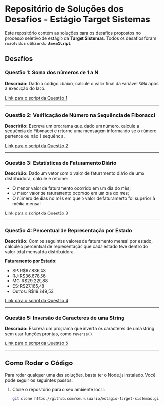 # Repositório de Soluções dos Desafios - Estágio Target Sistemas

Este repositório contém as soluções para os desafios propostos no processo seletivo de estágio da **Target Sistemas**. Todos os desafios foram resolvidos utilizando **JavaScript**.

## Desafios

### Questão 1: Soma dos números de 1 a N

**Descrição:**
Dado o código abaixo, calcule o valor final da variável `SOMA` após a execução do laço.

[Link para o script da Questão 1](https://github.com/ccs-codigo/estagio-target-sistemas/blob/main/sumResult.js)

---

### Questão 2: Verificação de Número na Sequência de Fibonacci

**Descrição:**
Escreva um programa que, dado um número, calcule a sequência de Fibonacci e retorne uma mensagem informando se o número pertence ou não à sequência.

[Link para o script da Questão 2](./questao2.js)

---

### Questão 3: Estatísticas de Faturamento Diário

**Descrição:**
Dado um vetor com o valor de faturamento diário de uma distribuidora, calcule e retorne:
- O menor valor de faturamento ocorrido em um dia do mês;
- O maior valor de faturamento ocorrido em um dia do mês;
- O número de dias no mês em que o valor de faturamento foi superior à média mensal.

[Link para o script da Questão 3](./questao3.js)

---

### Questão 4: Percentual de Representação por Estado

**Descrição:**
Com os seguintes valores de faturamento mensal por estado, calcule o percentual de representação que cada estado teve dentro do valor total mensal da distribuidora.

**Faturamento por Estado:**
- SP: R$67.836,43
- RJ: R$36.678,66
- MG: R$29.229,88
- ES: R$27.165,48
- Outros: R$19.849,53

[Link para o script da Questão 4](./questao4.js)

---

### Questão 5: Inversão de Caracteres de uma String

**Descrição:**
Escreva um programa que inverta os caracteres de uma string sem usar funções prontas, como `reverse()`.

[Link para o script da Questão 5](./questao5.js)

---

## Como Rodar o Código

Para rodar qualquer uma das soluções, basta ter o Node.js instalado. Você pode seguir os seguintes passos:

1. Clone o repositório para o seu ambiente local:
   ```bash
   git clone https://github.com/seu-usuario/estagio-target-sistemas.git
